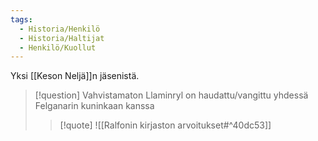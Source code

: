 ```yaml
---
tags:
  - Historia/Henkilö
  - Historia/Haltijat
  - Henkilö/Kuollut
---
```


Yksi [[Keson Neljä]]n jäsenistä.

>[!question] Vahvistamaton 
>Llaminryl on haudattu/vangittu yhdessä Felganarin kuninkaan kanssa
>>[!quote] ![[Ralfonin kirjaston arvoitukset#^40dc53]]


